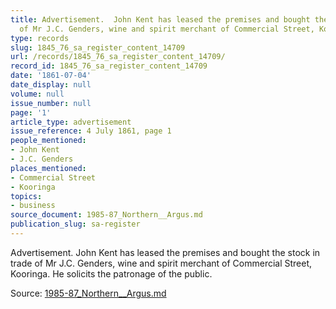 ```yaml
---
title: Advertisement.  John Kent has leased the premises and bought the stock in trade
  of Mr J.C. Genders, wine and spirit merchant of Commercial Street, Kooringa.
type: records
slug: 1845_76_sa_register_content_14709
url: /records/1845_76_sa_register_content_14709/
record_id: 1845_76_sa_register_content_14709
date: '1861-07-04'
date_display: null
volume: null
issue_number: null
page: '1'
article_type: advertisement
issue_reference: 4 July 1861, page 1
people_mentioned:
- John Kent
- J.C. Genders
places_mentioned:
- Commercial Street
- Kooringa
topics:
- business
source_document: 1985-87_Northern__Argus.md
publication_slug: sa-register
---
```


Advertisement.  John Kent has leased the premises and bought the stock in trade of Mr J.C. Genders, wine and spirit merchant of Commercial Street, Kooringa.  He solicits the patronage of the public.

Source: [1985-87_Northern__Argus.md](/downloads/markdown/1985-87_Northern__Argus.md)
